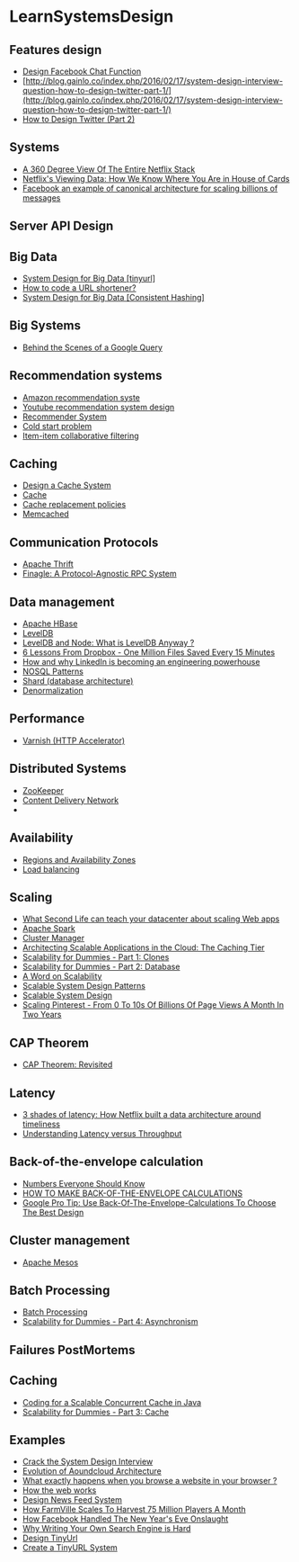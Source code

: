 
# LearnSystemsDesign

## Features design
* [Design Facebook Chat Function](http://blog.gainlo.co/index.php/2016/04/19/design-facebook-chat-function/)
* [http://blog.gainlo.co/index.php/2016/02/17/system-design-interview-question-how-to-design-twitter-part-1/](http://blog.gainlo.co/index.php/2016/02/17/system-design-interview-question-how-to-design-twitter-part-1/)
* [How to Design Twitter (Part 2)](http://blog.gainlo.co/index.php/2016/02/24/system-design-interview-question-how-to-design-twitter-part-2/)

## Systems
* [A 360 Degree View Of The Entire Netflix Stack](http://highscalability.com/blog/2015/11/9/a-360-degree-view-of-the-entire-netflix-stack.html)
* [Netflix's Viewing Data: How We Know Where You Are in House of Cards](http://techblog.netflix.com/2015/01/netflixs-viewing-data-how-we-know-where.html)
* [Facebook an example of canonical architecture for scaling billions of messages](http://highscalability.com/blog/2011/5/17/facebook-an-example-canonical-architecture-for-scaling-billi.html)

## Server API Design 

## Big Data 
* [System Design for Big Data [tinyurl]](http://n00tc0d3r.blogspot.fr/2013/09/big-data-tinyurl.html)
* [How to code a URL shortener?](http://stackoverflow.com/questions/742013/how-to-code-a-url-shortener)
* [System Design for Big Data [Consistent Hashing]](http://n00tc0d3r.blogspot.co.uk/2013/09/big-data-consistent-hashing.html)

## Big Systems 
* [Behind the Scenes of a Google Query](http://blogoscoped.com/archive/2008-07-08-n70.html)

## Recommendation systems
* [Amazon recommendation syste](http://stackoverflow.com/questions/2323768/how-does-the-amazon-recommendation-feature-work)
* [Youtube recommendation system design](http://blog.gainlo.co/index.php/2016/05/24/design-a-recommendation-system/)
* [Recommender System](https://en.wikipedia.org/wiki/Recommender_system)
* [Cold start problem](https://en.wikipedia.org/wiki/Cold_start)
* [Item-item collaborative filtering](https://en.wikipedia.org/wiki/Item-item_collaborative_filtering)

## Caching
* [Design a Cache System](http://blog.gainlo.co/index.php/2016/05/17/design-a-cache-system/)
* [Cache](https://en.wikipedia.org/wiki/Cache_(computing))
* [Cache replacement policies](https://en.wikipedia.org/wiki/Cache_replacement_policies)
* [Memcached](https://en.wikipedia.org/wiki/Memcached)

## Communication Protocols
* [Apache Thrift](https://en.wikipedia.org/wiki/Apache_Thrift)
* [Finagle: A Protocol-Agnostic RPC System](https://blog.twitter.com/2011/finagle-a-protocol-agnostic-rpc-system)

## Data management 
* [Apache HBase](https://en.wikipedia.org/wiki/Apache_HBase)
* [LevelDB](https://en.wikipedia.org/wiki/LevelDB)
* [LevelDB and Node: What is LevelDB Anyway ?](http://dailyjs.com/post/leveldb-and-node-1)
* [6 Lessons From Dropbox - One Million Files Saved Every 15 Minutes](http://highscalability.com/blog/2011/3/14/6-lessons-from-dropbox-one-million-files-saved-every-15-minu.html)
* [How and why LinkedIn is becoming an engineering powerhouse](https://gigaom.com/2013/03/03/how-and-why-linkedin-is-becoming-an-engineering-powerhouse/)
* [NOSQL Patterns](http://horicky.blogspot.fr/2009/11/nosql-patterns.html)
* [Shard (database architecture)](https://en.wikipedia.org/wiki/Shard_(database_architecture))
* [Denormalization](https://en.wikipedia.org/wiki/Denormalization)

## Performance
* [Varnish (HTTP Accelerator)](https://en.wikipedia.org/wiki/Varnish_(software))

## Distributed Systems 
* [ZooKeeper](https://en.wikipedia.org/wiki/Apache_ZooKeeper)
* [Content Delivery Network](https://en.wikipedia.org/wiki/Content_delivery_network)
*
## Availability
* [Regions and Availability Zones](https://blog.rackspace.com/aws-101-regions-availability-zones)
* [Load balancing](https://en.wikipedia.org/wiki/Load_balancing_(computing))

## Scaling 
* [What Second Life can teach your datacenter about scaling Web apps](https://arstechnica.com/business/2010/02/what-second-life-can-teach-all-companies-about-scaling-web-apps/)
* [Apache Spark](https://en.wikipedia.org/wiki/Apache_Spark)
* [Cluster Manager](https://en.wikipedia.org/wiki/Cluster_manager)
* [Architecting Scalable Applications in the Cloud: The Caching Tier](http://www.rightscale.com/blog/enterprise-cloud-strategies/architecting-scalable-applications-cloud-caching-tier)
* [Scalability for Dummies - Part 1: Clones](http://www.lecloud.net/post/7295452622/scalability-for-dummies-part-1-clones)
* [Scalability for Dummies - Part 2: Database](http://www.lecloud.net/post/7994751381/scalability-for-dummies-part-2-database)
* [A Word on Scalability](http://www.allthingsdistributed.com/2006/03/a_word_on_scalability.html)
* [Scalable System Design Patterns](http://horicky.blogspot.fr/2010/10/scalable-system-design-patterns.html)
* [Scalable System Design](http://horicky.blogspot.fr/2008/02/scalable-system-design.html)
* [Scaling Pinterest - From 0 To 10s Of Billions Of Page Views A Month In Two Years](http://highscalability.com/blog/2013/4/15/scaling-pinterest-from-0-to-10s-of-billions-of-page-views-a.html)

## CAP Theorem 
* [CAP Theorem: Revisited](http://robertgreiner.com/2014/08/cap-theorem-revisited/)

## Latency
* [3 shades of latency: How Netflix built a data architecture around timeliness](https://gigaom.com/2013/03/28/3-shades-of-latency-how-netflix-built-a-data-architecture-around-timeliness/)
* [Understanding Latency versus Throughput](https://community.cadence.com/cadence_blogs_8/b/sd/archive/2010/09/13/understanding-latency-vs-throughput)

## Back-of-the-envelope calculation
* [Numbers Everyone Should Know](https://everythingisdata.wordpress.com/2009/10/17/numbers-everyone-should-know/)
* [HOW TO MAKE BACK-OF-THE-ENVELOPE CALCULATIONS](http://book.bionumbers.org/how-to-make-back-of-the-envelope-calculations/)
* [Google Pro Tip: Use Back-Of-The-Envelope-Calculations To Choose The Best Design](http://highscalability.com/blog/2011/1/26/google-pro-tip-use-back-of-the-envelope-calculations-to-choo.html)

## Cluster management 
* [Apache Mesos](https://en.wikipedia.org/wiki/Apache_Mesos)

## Batch Processing
* [Batch Processing](https://en.wikipedia.org/wiki/Batch_processing)
* [Scalability for Dummies - Part 4: Asynchronism](http://www.lecloud.net/post/9699762917/scalability-for-dummies-part-4-asynchronism)

## Failures PostMortems

## Caching 
* [Coding for a Scalable Concurrent Cache in Java](https://shreyask.wordpress.com/2013/09/21/coding-for-a-scalable-concurrent-cache-in-java/)
* [Scalability for Dummies - Part 3: Cache](http://www.lecloud.net/post/9246290032/scalability-for-dummies-part-3-cache)

## Examples
* [Crack the System Design Interview](http://www.puncsky.com/blog/2016/02/14/crack-the-system-design-interview/)
* [Evolution of Aoundcloud Architecture](https://developers.soundcloud.com/blog/evolution-of-soundclouds-architecture)
* [What exactly happens when you browse a website in your browser ?](http://superuser.com/questions/31468/what-exactly-happens-when-you-browse-a-website-in-your-browser)
* [How the web works](https://github.com/vasanthk/how-web-works)
* [Design News Feed System](http://blog.gainlo.co/index.php/2016/03/29/design-news-feed-system-part-1-system-design-interview-questions/)
* [How FarmVille Scales To Harvest 75 Million Players A Month](http://highscalability.com/blog/2010/2/8/how-farmville-scales-to-harvest-75-million-players-a-month.html)
* [How Facebook Handled The New Year's Eve Onslaught](http://highscalability.com/blog/2012/1/4/how-facebook-handled-the-new-years-eve-onslaught.html)
* [Why Writing Your Own Search Engine is Hard](http://queue.acm.org/detail.cfm?id=988407)
* [Design TinyUrl](http://n00tc0d3r.blogspot.co.uk/2013/09/big-data-tinyurl.html)
* [Create a TinyURL System](http://blog.gainlo.co/index.php/2016/03/08/system-design-interview-question-create-tinyurl-system/)
